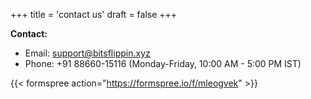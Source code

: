 +++
title = 'contact us'
draft = false
+++

**Contact:**

* Email: support@bitsflippin.xyz
* Phone: +91 88660-15116 (Monday-Friday, 10:00 AM - 5:00 PM IST)

{{< formspree action="https://formspree.io/f/mleogvek" >}}